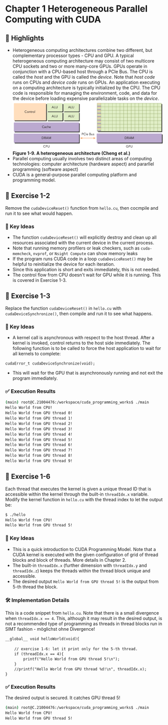 # Chapter 1 Heterogeneous Parallel Computing with CUDA

## 📌 Highlights
- Heterogeneous computing architectures combine two different, but complementary processor types - CPU and GPU. A typical heterogeneous computing architecture may consist of two multicore CPU sockets and two or more many-core GPUs. GPUs operate in conjunction with a CPU-based host through a PCIe Bus. The CPU is called the <em>host</em> and the GPU is called the <em>device</em>. Note that <em>host code</em> runs on CPUs and <em>device code</em> runs on GPUs. An application executing on a computing architecture is typically initialized by the CPU. The CPU code is responsible for managing the environment, code, and data for the device before loading expensive parallelizable tasks on the <em>device</em>.<br>
  <div style="display: inline-block; vertical-align: top;">
    <img src="images/Figure1-9.png" alt="Figure 1-9. A Heterogeneous Architecture (Cheng et al.)" width="500"><br>
    <strong>Figure 1-9. A heterogeneous architecture (Cheng et al.)</strong><br>
  </div>
- Parallel computing usually involves two distinct areas of computing technologies: computer architecture (hardware aspect) and pararllel programming (software aspect)
- CUDA is a general-purpose parallel computing platform and programming model.

## 🧪 Exercise 1-2
Remove the `cudaDeviceReset()` function from `hello.cu`, then cocmpile and run it to see what would happen.

### 🔑 Key Ideas
- The function `cudaDeviceReset()` will explicitly destroy and clean up all resources associated with the current device in the current process.
- Note that running memory profilers or leak checkers, such as `cuda-memcheck`, `nvprof`, or `Nsight Compute` can show memory leaks
- If the program runs CUDA code in a loop `cudaDeviceReset()` may be helpful to reinitialize the device for each iteration.
- Since this application is short and exits immediately, this is not needed.
- The control flow from CPU doesn't wait for GPU while it is running. This is covered in Exercise 1-3.

## 🧪 Exercise 1-3
Replace the function `cudaDeviceReset()` in `hello.cu` with `cudaDeviceSynchronize()`, then compile and run it to see what happens.

### 🔑 Key Ideas
- A kernel call is asynchronous with respect to the host thread. After a kernel is invoked, control returns to the host side immediately. The following function is to be called to force the host application to wait for all kernels to complete:
``` cuda
cudaError_t cudaDeviceSynchronize(void);
```
- This will wait for the GPU that is asynchronously running and not exit the program immediately.

### ✅ Execution Results
```bash
(main) root@C.21004476:/workspace/cuda_programming_works$ ./main
Hello World from CPU!
Hello World from GPU thread 0!
Hello World from GPU thread 1!
Hello World from GPU thread 2!
Hello World from GPU thread 3!
Hello World from GPU thread 4!
Hello World from GPU thread 5!
Hello World from GPU thread 6!
Hello World from GPU thread 7!
Hello World from GPU thread 8!
Hello World from GPU thread 9!
```

## 🧪 Exercise 1-6
Each thread that executes the kernel is given a unique thread ID that is accessible within the kernel through the built-in `threadIdx.x` variable. Modify the kernel function in `hello.cu` with the thread index to let the output be:

``` bash
$ ./hello
Hello World from CPU!
Hello World from GPU thread 5!
```

### 🔑 Key Ideas
- This is a quick introduction to CUDA Programming Model. Note that a CUDA kernel is executed with the given configuration of grid of thread blocks and block of threads. More details in Chapter 2. 
- The built-in `threadIdx.x` (further dimension with `threadIdx.y` and `threadIdx.z`) keeps the threads within the thread block unique and accessible.
- The desired output `Hello World from GPU thread 5!` is the output from 5-th thread the block. 

### 🛠️ Implementation Details
This is a code snippet from `hello.cu`. Note that there is a small divergence when `threadIdx.x == 4`. This, although it may result in the desired output, is not a recommended type of programming as threads in thread blocks run in SIMT fashion - möglichst ohne Divergence!


```cuda
__global__ void helloWorld(void){

    // exercise 1-6: let it print only for the 5-th thread.
    if (threadIdx.x == 4){
        printf("Hello World from GPU thread 5!\n");
    }
    //printf("Hello World from GPU thread %d!\n", threadIdx.x);
}
```

### ✅ Execution Results
The desired output is secured. It catches GPU thread 5!
```bash
(main) root@C.21004476:/workspace/cuda_programming_works$ ./main
Hello World from CPU!
Hello World from GPU thread 5!
```



<!---------------------------------------------------------------------------------

# Chapter 1

## 📌 Highlights
- 

## 🧪 Exercise 1-2


### 🔑 Key Ideas
- 


### 🛠️ (Optional) Implementation Details


### 📈 (Optioinal) Performance Metrics


### ✅ Execution Results
```bash
```

------------------------------------------------------------------------------->
